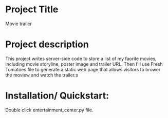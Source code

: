 # Project Title
Movie trailer

# Project description
This project writes server-side code to store a list of my faorite movies, including movie storyline, poster image and trailer URL.  Then I'll use Fresh Tomatoes file to generate a static web page that allows visitors to brower the moview and watch the trailer.s

# Installation/ Quickstart:
Double click entertainment_center.py file.